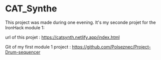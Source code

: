 # CAT_Synthe

This project was made during one evening. It's my seconde projet for the IronHack module 1:

url of this projet  : https://catsynth.netlify.app/index.html

Git of my first module 1 project : https://github.com/Polseznec/Project-Drum-sequencer
